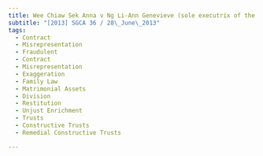 ```yaml
---
title: Wee Chiaw Sek Anna v Ng Li-Ann Genevieve (sole executrix of the estate of Ng Hock Seng, 
subtitle: "[2013] SGCA 36 / 28\_June\_2013"
tags:
  - Contract
  - Misrepresentation
  - Fraudulent
  - Contract
  - Misrepresentation
  - Exaggeration
  - Family Law
  - Matrimonial Assets
  - Division
  - Restitution
  - Unjust Enrichment
  - Trusts
  - Constructive Trusts
  - Remedial Constructive Trusts

---
```



